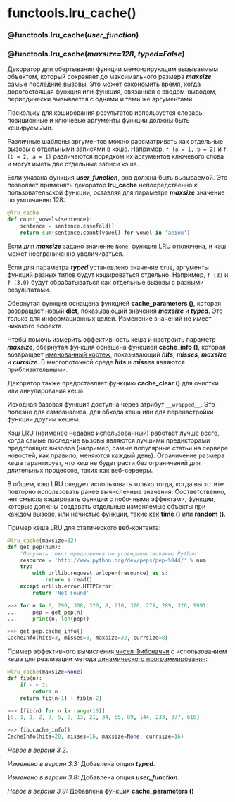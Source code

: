# functools.lru\_cache\(\)

###  @functools.lru\_cache\(_user\_function_\)

###  @functools.lru\_cache\(_maxsize=128_, _typed=False_\)

Декоратор для обертывания функции мемоизирующим вызываемым объектом, который сохраняет до максимального размера _**maxsize**_ самые последние вызовы. Это может сэкономить время, когда дорогостоящая функция или функция, связанная с вводом-выводом, периодически вызывается с одними и теми же аргументами.

Поскольку для кэширования результатов используется словарь, позиционные и ключевые аргументы функции должны быть хешируемыми.

Различные шаблоны аргументов можно рассматривать как отдельные вызовы с отдельными записями в кэше. Например, `f (a = 1, b = 2)` и `f (b = 2, a = 1)` различаются порядком их аргументов ключевого слова и могут иметь две отдельные записи кэша.

Если указана функция _**user\_function**_, она должна быть вызываемой. Это позволяет применять декоратор **lru\_cache** непосредственно к пользовательской функции, оставляя для параметра _**maxsize**_ значение по умолчанию 128:

```python
@lru_cache
def count_vowels(sentence):
    sentence = sentence.casefold()
    return sum(sentence.count(vowel) for vowel in 'aeiou')
```

Если для _**maxsize**_ задано значение `None`, функция LRU отключена, и кэш может неограниченно увеличиваться.

Если для параметра _**typed**_ установлено значение `true`, аргументы функций разных типов будут кэшироваться отдельно. Например, `f (3)` и `f (3.0)` будут обрабатываться как отдельные вызовы с разными результатами.

Обернутая функция оснащена функцией **cache\_parameters \(\)**, которая возвращает новый **dict**, показывающий значения _**maxsize**_ и _**typed**_. Это только для информационных целей. Изменение значений не имеет никакого эффекта.

Чтобы помочь измерить эффективность кеша и настроить параметр _**maxsize**_, обернутая функция оснащена функцией **cache\_info \(\)**, которая возвращает [именованный кортеж](https://docs.python.org/3/glossary.html#term-named-tuple), показывающий _**hits**_, _**misses**_, _**maxsize**_ и _**currsize**_. В многопоточной среде _**hits**_ и _**misses**_ являются приблизительными.

Декоратор также предоставляет функцию **cache\_clear \(\)** для очистки или аннулирования кеша.

Исходная базовая функция доступна через атрибут `__wrapped__`. Это полезно для самоанализа, для обхода кеша или для перенастройки функции другим кешем.

[Кэш LRU \(наименее недавно использованный\)](https://en.wikipedia.org/wiki/Cache_replacement_policies#Least_recently_used_%28LRU%29) работает лучше всего, когда самые последние вызовы являются лучшими предикторами предстоящих вызовов \(например, самые популярные статьи на сервере новостей, как правило, меняются каждый день\). Ограничение размера кеша гарантирует, что кеш не будет расти без ограничений для длительных процессов, таких как веб-серверы.

В общем, кэш LRU следует использовать только тогда, когда вы хотите повторно использовать ранее вычисленные значения. Соответственно, нет смысла кэшировать функции с побочными эффектами, функции, которые должны создавать отдельные изменяемые объекты при каждом вызове, или нечистые функции, такие как **time \(\)** или **random \(\)**.

Пример кеша LRU для статического веб-контента:

```python
@lru_cache(maxsize=32)
def get_pep(num):
    'Получить текст предложения по усовершенствованию Python'
    resource = 'http://www.python.org/dev/peps/pep-%04d/' % num
    try:
        with urllib.request.urlopen(resource) as s:
            return s.read()
    except urllib.error.HTTPError:
        return 'Not Found'

>>> for n in 8, 290, 308, 320, 8, 218, 320, 279, 289, 320, 9991:
...     pep = get_pep(n)
...     print(n, len(pep))

>>> get_pep.cache_info()
CacheInfo(hits=3, misses=8, maxsize=32, currsize=8)
```

Пример эффективного вычисления [чисел Фибоначчи](https://en.wikipedia.org/wiki/Fibonacci_number) с использованием кеша для реализации метода [динамического программирования](https://en.wikipedia.org/wiki/Dynamic_programming):

```python
@lru_cache(maxsize=None)
def fib(n):
    if n < 2:
        return n
    return fib(n-1) + fib(n-2)

>>> [fib(n) for n in range(16)]
[0, 1, 1, 2, 3, 5, 8, 13, 21, 34, 55, 89, 144, 233, 377, 610]

>>> fib.cache_info()
CacheInfo(hits=28, misses=16, maxsize=None, currsize=16)
```

_Новое в версии 3.2_.

_Изменено в версии 3.3:_ Добавлена опция _**typed**_.

_Изменено в версии 3.8:_ Добавлена опция _**user\_function**_.

_Новое в версии 3.9:_ Добавлена функция **cache\_parameters \(\)**

